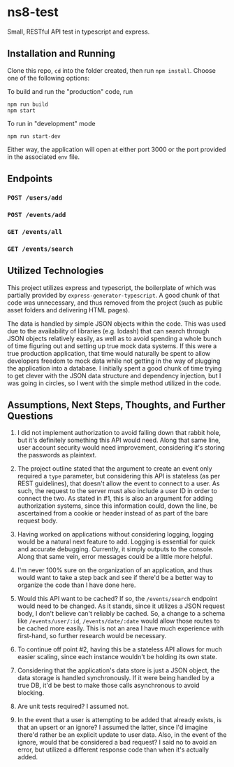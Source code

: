 # ns8-test
Small, RESTful API test in typescript and express.

## Installation and Running
Clone this repo, `cd` into the folder created, then run `npm install`. Choose one of the following options:

To build and run the "production" code, run
```
npm run build
npm start
```

To run in "development" mode
```
npm run start-dev
```

Either way, the application will open at either port 3000 or the port provided in the associated `env` file.

## Endpoints

### `POST /users/add`
### `POST /events/add`
### `GET /events/all`
### `GET /events/search`

## Utilized Technologies
This project utilizes express and typescript, the boilerplate of which was partially provided by `express-generator-typescript`. A good chunk of that code was unnecessary, and thus removed from the project (such as public asset folders and delivering HTML pages).

The data is handled by simple JSON objects within the code. This was used due to the availability of libraries (e.g. lodash) that can search through JSON objects relatively easily, as well as to avoid spending a whole bunch of time figuring out and setting up true mock data systems. If this were a true production application, that time would naturally be spent to allow developers freedom to mock data while not getting in the way of plugging the application into a database. I initially spent a good chunk of time trying to get clever with the JSON data structure and dependency injection, but I was going in circles, so I went with the simple method utilized in the code.

## Assumptions, Next Steps, Thoughts, and Further Questions
1) I did not implement authorization to avoid falling down that rabbit hole, but it's definitely something this API would need. Along that same line, user account security would need improvement, considering it's storing the passwords as plaintext.

2) The project outline stated that the argument to create an event only required a `type` parameter, but considering this API is stateless (as per REST guidelines), that doesn't allow the event to connect to a user. As such, the request to the server must also include a user ID in order to connect the two. As stated in #1, this is also an argument for adding authorization systems, since this information could, down the line, be ascertained from a cookie or header instead of as part of the bare request body.

3) Having worked on applications without considering logging, logging would be a natural next feature to add. Logging is essential for quick and accurate debugging. Currently, it simply outputs to the console. Along that same vein, error messages could be a little more helpful.

4) I'm never 100% sure on the organization of an application, and thus would want to take a step back and see if there'd be a better way to organize the code than I have done here.

5) Would this API want to be cached? If so, the `/events/search` endpoint would need to be changed. As it stands, since it utilizes a JSON request body, I don't believe can't reliably be cached. So, a change to a schema like `/events/user/:id`, `/events/date/:date` would allow those routes to be cached more easily. This is not an area I have much experience with first-hand, so further research would be necessary.

6) To continue off point #2, having this be a stateless API allows for much easier scaling, since each instance wouldn't be holding its own state.

7) Considering that the application's data store is just a JSON object, the data storage is handled synchronously. If it were being handled by a true DB, it'd be best to make those calls asynchronous to avoid blocking.

8) Are unit tests required? I assumed not.

9) In the event that a user is attempting to be added that already exists, is that an upsert or an ignore? I assumed the latter, since I'd imagine there'd rather be an explicit update to user data. Also, in the event of the ignore, would that be considered a bad request? I said no to avoid an error, but utilized a different response code than when it's actually added.